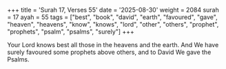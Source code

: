 +++
title = 'Surah 17, Verses 55'
date = '2025-08-30'
weight = 2084
surah = 17
ayah = 55
tags = ["best", "book", "david", "earth", "favoured", "gave", "heaven", "heavens", "know", "knows", "lord", "other", "others", "prophet", "prophets", "psalm", "psalms", "surely"]
+++

Your Lord knows best all those in the heavens and the earth. And We have surely favoured some prophets above others, and to David We gave the Psalms. 